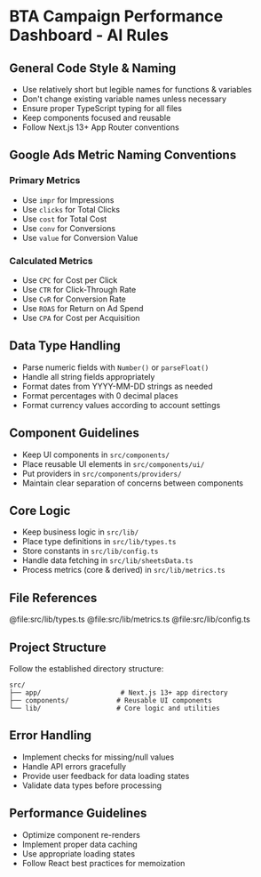 # BTA Campaign Performance Dashboard - AI Rules

## General Code Style & Naming
- Use relatively short but legible names for functions & variables
- Don't change existing variable names unless necessary
- Ensure proper TypeScript typing for all files
- Keep components focused and reusable
- Follow Next.js 13+ App Router conventions

## Google Ads Metric Naming Conventions
### Primary Metrics
- Use `impr` for Impressions
- Use `clicks` for Total Clicks
- Use `cost` for Total Cost
- Use `conv` for Conversions
- Use `value` for Conversion Value

### Calculated Metrics
- Use `CPC` for Cost per Click
- Use `CTR` for Click-Through Rate
- Use `CvR` for Conversion Rate
- Use `ROAS` for Return on Ad Spend
- Use `CPA` for Cost per Acquisition

## Data Type Handling
- Parse numeric fields with `Number()` or `parseFloat()`
- Handle all string fields appropriately
- Format dates from YYYY-MM-DD strings as needed
- Format percentages with 0 decimal places
- Format currency values according to account settings

## Component Guidelines
- Keep UI components in `src/components/`
- Place reusable UI elements in `src/components/ui/`
- Put providers in `src/components/providers/`
- Maintain clear separation of concerns between components

## Core Logic
- Keep business logic in `src/lib/`
- Place type definitions in `src/lib/types.ts`
- Store constants in `src/lib/config.ts`
- Handle data fetching in `src/lib/sheetsData.ts`
- Process metrics (core & derived) in `src/lib/metrics.ts`

## File References
@file:src/lib/types.ts
@file:src/lib/metrics.ts
@file:src/lib/config.ts

## Project Structure
Follow the established directory structure:
```
src/
├── app/                    # Next.js 13+ app directory
├── components/            # Reusable UI components
└── lib/                   # Core logic and utilities
```

## Error Handling
- Implement checks for missing/null values
- Handle API errors gracefully
- Provide user feedback for data loading states
- Validate data types before processing

## Performance Guidelines
- Optimize component re-renders
- Implement proper data caching
- Use appropriate loading states
- Follow React best practices for memoization 